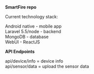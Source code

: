 **SmartFire repo**

Current technology stack:

Android native - mobile app  
Laravel 5.5/node - backend  
MongoDB - database  
WebUI - ReactJS

**API Endpoints**

api/device/info = device info  
api/sensor/data = upload the sensor data
